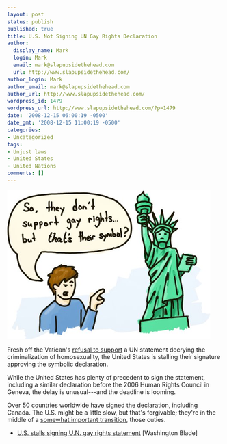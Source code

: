 ```yaml
---
layout: post
status: publish
published: true
title: U.S. Not Signing UN Gay Rights Declaration
author:
  display_name: Mark
  login: Mark
  email: mark@slapupsidethehead.com
  url: http://www.slapupsidethehead.com/
author_login: Mark
author_email: mark@slapupsidethehead.com
author_url: http://www.slapupsidethehead.com/
wordpress_id: 1479
wordpress_url: http://www.slapupsidethehead.com/?p=1479
date: '2008-12-15 06:00:19 -0500'
date_gmt: '2008-12-15 11:00:19 -0500'
categories:
- Uncategorized
tags:
- Unjust laws
- United States
- United Nations
comments: []
---
```

![And she's French, too.](/wp-content/media/2008/12/gay-beacon.jpg "And she's French, too.")

Fresh off the Vatican's [refusal to support](http://www.slapupsidethehead.com/2008/12/vatican-fights-to-keep-homosexuality-criminalized/ "They're just wacky that way, aren't they?") a UN statement decrying the criminalization of homosexuality, the United States is stalling their signature approving the symbolic declaration.

While the United States has plenty of precedent to sign the statement, including a similar declaration before the 2006 Human Rights Council in Geneva, the delay is unusual---and the deadline is looming.

Over 50 countries worldwide have signed the declaration, including Canada. The U.S. might be a little slow, but that's forgivable; they're in the middle of a [somewhat important transition](http://www.slapupsidethehead.com/2008/11/to-my-american-friends/ "Thought I can't imagine what took them so long..."), those cuties.

- [U.S. stalls signing U.N. gay rights statement](http://www.washingtonblade.com/2008/12-12/news/worldnews/13751.cfm) [Washington Blade]
